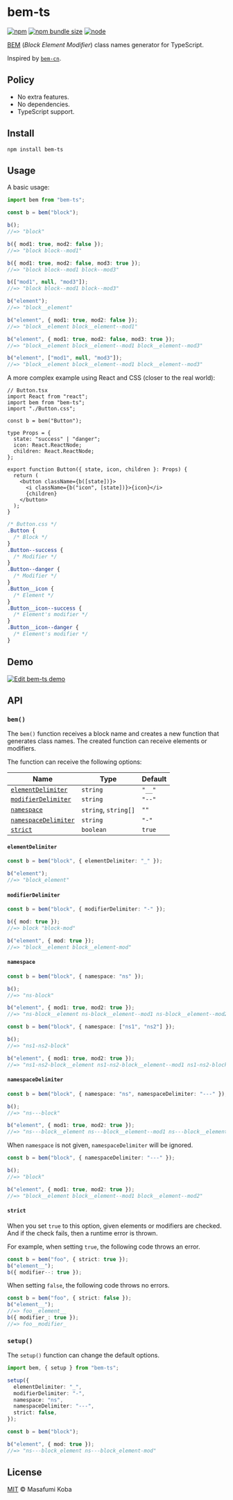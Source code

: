 # bem-ts

[![npm](https://img.shields.io/npm/v/bem-ts)](https://npm.im/bem-ts)
[![npm bundle size](https://img.shields.io/bundlephobia/minzip/bem-ts)](https://bundlephobia.com/package/bem-ts)
[![node](https://img.shields.io/node/v/bem-ts)](https://github.com/ybiquitous/bem-ts)

[BEM](http://getbem.com/) (_Block Element Modifier_) class names generator for TypeScript.

Inspired by [`bem-cn`](https://npm.im/bem-cn).

## Policy

- No extra features.
- No dependencies.
- TypeScript support.

## Install

```shell
npm install bem-ts
```

## Usage

A basic usage:

```typescript
import bem from "bem-ts";

const b = bem("block");

b();
//=> "block"

b({ mod1: true, mod2: false });
//=> "block block--mod1"

b({ mod1: true, mod2: false, mod3: true });
//=> "block block--mod1 block--mod3"

b(["mod1", null, "mod3"]);
//=> "block block--mod1 block--mod3"

b("element");
//=> "block__element"

b("element", { mod1: true, mod2: false });
//=> "block__element block__element--mod1"

b("element", { mod1: true, mod2: false, mod3: true });
//=> "block__element block__element--mod1 block__element--mod3"

b("element", ["mod1", null, "mod3"]);
//=> "block__element block__element--mod1 block__element--mod3"
```

A more complex example using React and CSS (closer to the real world):

```tsx
// Button.tsx
import React from "react";
import bem from "bem-ts";
import "./Button.css";

const b = bem("Button");

type Props = {
  state: "success" | "danger";
  icon: React.ReactNode;
  children: React.ReactNode;
};

export function Button({ state, icon, children }: Props) {
  return (
    <button className={b([state])}>
      <i className={b("icon", [state])}>{icon}</i>
      {children}
    </button>
  );
}
```

```css
/* Button.css */
.Button {
  /* Block */
}
.Button--success {
  /* Modifier */
}
.Button--danger {
  /* Modifier */
}
.Button__icon {
  /* Element */
}
.Button__icon--success {
  /* Element's modifier */
}
.Button__icon--danger {
  /* Element's modifier */
}
```

## Demo

[![Edit bem-ts demo](https://codesandbox.io/static/img/play-codesandbox.svg)](https://codesandbox.io/s/kxymx2r2z5)

## API

### `bem()`

The `bem()` function receives a block name and creates a new function that generates class names. The created function can receive elements or modifiers.

The function can receive the following options:

| Name                                        | Type                 | Default |
| ------------------------------------------- | -------------------- | ------- |
| [`elementDelimiter`](#elementdelimiter)     | `string`             | `"__"`  |
| [`modifierDelimiter`](#modifierdelimiter)   | `string`             | `"--"`  |
| [`namespace`](#namespace)                   | `string`, `string[]` | `""`    |
| [`namespaceDelimiter`](#namespacedelimiter) | `string`             | `"-"`   |
| [`strict`](#strict)                         | `boolean`            | `true`  |

#### `elementDelimiter`

```typescript
const b = bem("block", { elementDelimiter: "_" });

b("element");
//=> "block_element"
```

#### `modifierDelimiter`

```typescript
const b = bem("block", { modifierDelimiter: "-" });

b({ mod: true });
//=> block "block-mod"

b("element", { mod: true });
//=> "block__element block__element-mod"
```

#### `namespace`

```typescript
const b = bem("block", { namespace: "ns" });

b();
//=> "ns-block"

b("element", { mod1: true, mod2: true });
//=> "ns-block__element ns-block__element--mod1 ns-block__element--mod2"
```

```typescript
const b = bem("block", { namespace: ["ns1", "ns2"] });

b();
//=> "ns1-ns2-block"

b("element", { mod1: true, mod2: true });
//=> "ns1-ns2-block__element ns1-ns2-block__element--mod1 ns1-ns2-block__element--mod2"
```

#### `namespaceDelimiter`

```typescript
const b = bem("block", { namespace: "ns", namespaceDelimiter: "---" });

b();
//=> "ns---block"

b("element", { mod1: true, mod2: true });
//=> "ns---block__element ns---block__element--mod1 ns---block__element--mod2"
```

When `namespace` is not given, `namespaceDelimiter` will be ignored.

```typescript
const b = bem("block", { namespaceDelimiter: "---" });

b();
//=> "block"

b("element", { mod1: true, mod2: true });
//=> "block__element block__element--mod1 block__element--mod2"
```

#### `strict`

When you set `true` to this option, given elements or modifiers are checked. And if the check fails, then a runtime error is thrown.

For example, when setting `true`, the following code throws an error.

```typescript
const b = bem("foo", { strict: true });
b("element__");
b({ modifier--: true });
```

When setting `false`, the following code throws no errors.

```typescript
const b = bem("foo", { strict: false });
b("element__");
//=> foo__element__
b({ modifier_: true });
//=> foo__modifier_
```

### `setup()`

The `setup()` function can change the default options.

```typescript
import bem, { setup } from "bem-ts";

setup({
  elementDelimiter: "_",
  modifierDelimiter: "-",
  namespace: "ns",
  namespaceDelimiter: "---",
  strict: false,
});

const b = bem("block");

b("element", { mod: true });
//=> "ns---block_element ns---block_element-mod"
```

## License

[MIT](LICENSE) © Masafumi Koba
